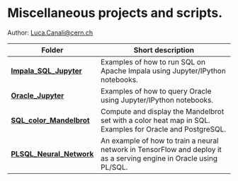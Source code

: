 # Miscellaneous projects and scripts.
Author: Luca.Canali@cern.ch

| Folder                     | Short description
| -------------------------- | -------------------------------------------------------------------------------------
| [**Impala_SQL_Jupyter**](Impala_SQL_Jupyter) | Examples of how to run SQL on Apache Impala using Jupyter/IPython notebooks.
| [**Oracle_Jupyter**](Oracle_Jupyter) | Examples of how to query Oracle using Jupyter/IPython notebooks.
| [**SQL_color_Mandelbrot**](SQL_color_Mandelbrot) | Compute and display the Mandelbrot set with a color heat map in SQL. Examples for Oracle and PostgreSQL.
| [**PLSQL_Neural_Network**](PLSQL_Neural_Network) | An example of how to train a neural network in TensorFlow and deploy it as a serving engine in Oracle using PL/SQL.

